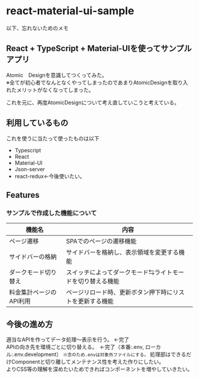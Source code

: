 # react-material-ui-sample  
以下、忘れないためのメモ

## React + TypeScript + Material-UIを使ってサンプルアプリ  
Atomic　Designを意識してつくってみた。  
※全てが初心者でなんとなくやってしまったのであまりAtomicDesignを取り入れたメリットがなくなってしまった。  

これを元に、再度AtomicDesignについて考え直していこうと考えている。  

## 利用しているもの
これを使うに当たって使ったものは以下
- Typescript
- React
- Material-UI
- Json-server
- react-redux←今後使いたい。 

## Features

### サンプルで作成した機能について

| 機能名 | 内容 |  
| --- | --- |
| ページ遷移 | SPAでのページの遷移機能 |  
| サイドバーの格納 | サイドバーを格納し、表示領域を変更する機能|
| ダークモード切り替え | スイッチによってダークモード⇆ライトモードを切り替える機能 |  
| 料金集計ページのAPI利用 | ページリロード時、更新ボタン押下時にリストを更新する機能 |  

## 今後の進め方
適当なAPIを作ってデータ処理〜表示を行う。 ←完了   
APIの向き先を環境ごとに切り替える。　←完了（本番:.env, ローカル:.env.development）
```※念のため.envは対象外ファイルにする。```
処理部はできるだけComponentと切り離してメンテナンス性を考えた作りにしたい。  
よりCSS等の理解を深めたいためできればコンポーネントを増やしていきたい。  




